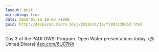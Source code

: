 ```yaml
---
layout: post
microblog: true
date: 2010-01-15 10:00 +1000
guid: http://desparoz.micro.blog/2010/01/15/t7803139653.html
---
```

Day 3 of the PADI OWSI Program. Open Water presentations today. (@ United Divers) [4sq.com/6U07Nh](http://4sq.com/6U07Nh)
